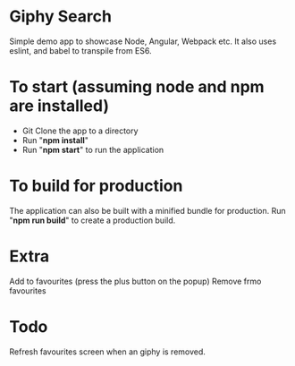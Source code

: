 # Giphy Search

Simple demo app to showcase Node, Angular, Webpack etc.  It also uses eslint, and babel to transpile from ES6.

# To start (assuming node and npm are installed)
* Git Clone the app to a directory
* Run "**npm install**"
* Run "**npm start**" to run the application

# To build for production
The application can also be built with a minified bundle for production.  Run "**npm run build**" to create a production build.

# Extra
Add to favourites (press the plus button on the popup)
Remove frmo favourites

# Todo
Refresh favourites screen when an giphy is removed.

